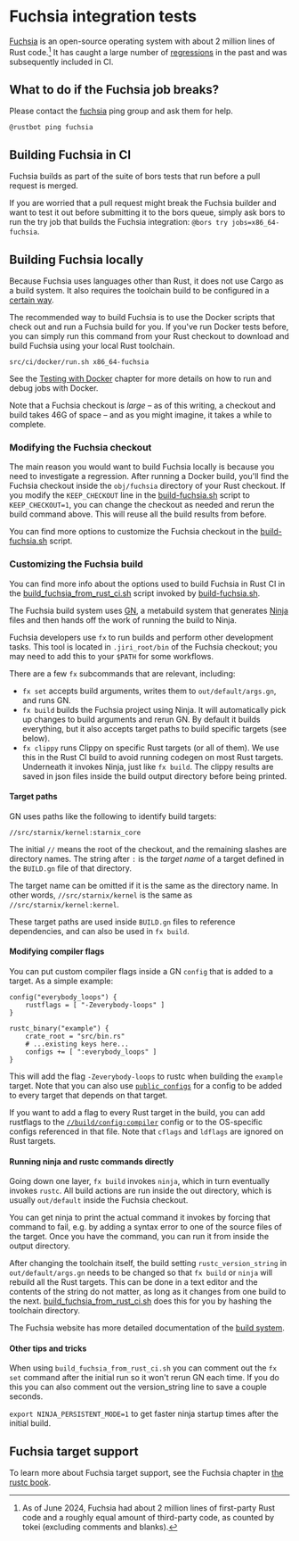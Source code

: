 # Fuchsia integration tests

[Fuchsia](https://fuchsia.dev) is an open-source operating system with about 2
million lines of Rust code.[^loc] It has caught a large number of [regressions]
in the past and was subsequently included in CI.

## What to do if the Fuchsia job breaks?

Please contact the [fuchsia][fuchsia-ping] ping group and ask them for help.

```text
@rustbot ping fuchsia
```

## Building Fuchsia in CI

Fuchsia builds as part of the suite of bors tests that run before a pull request
is merged.

If you are worried that a pull request might break the Fuchsia builder and want
to test it out before submitting it to the bors queue, simply ask bors to run
the try job that builds the Fuchsia integration: `@bors try jobs=x86_64-fuchsia`.

## Building Fuchsia locally

Because Fuchsia uses languages other than Rust, it does not use Cargo as a build
system. It also requires the toolchain build to be configured in a [certain
way][build-toolchain].

The recommended way to build Fuchsia is to use the Docker scripts that check out
and run a Fuchsia build for you. If you've run Docker tests before, you can
simply run this command from your Rust checkout to download and build Fuchsia
using your local Rust toolchain.

```
src/ci/docker/run.sh x86_64-fuchsia
```

See the [Testing with Docker](../docker.md) chapter for more details on how to run
and debug jobs with Docker.

Note that a Fuchsia checkout is *large* – as of this writing, a checkout and
build takes 46G of space – and as you might imagine, it takes a while to
complete.

### Modifying the Fuchsia checkout

The main reason you would want to build Fuchsia locally is because you need to
investigate a regression. After running a Docker build, you'll find the Fuchsia
checkout inside the `obj/fuchsia` directory of your Rust checkout.  If you
modify the `KEEP_CHECKOUT` line in the [build-fuchsia.sh] script to
`KEEP_CHECKOUT=1`, you can change the checkout as needed and rerun the build
command above. This will reuse all the build results from before.

You can find more options to customize the Fuchsia checkout in the
[build-fuchsia.sh] script.

### Customizing the Fuchsia build

You can find more info about the options used to build Fuchsia in Rust CI in the
[build_fuchsia_from_rust_ci.sh] script invoked by [build-fuchsia.sh].

The Fuchsia build system uses [GN], a metabuild system that generates [Ninja]
files and then hands off the work of running the build to Ninja.

Fuchsia developers use `fx` to run builds and perform other development tasks.
This tool is located in `.jiri_root/bin` of the Fuchsia checkout; you may need
to add this to your `$PATH` for some workflows.

There are a few `fx` subcommands that are relevant, including:

- `fx set` accepts build arguments, writes them to `out/default/args.gn`, and
  runs GN.
- `fx build` builds the Fuchsia project using Ninja. It will automatically pick
  up changes to build arguments and rerun GN. By default it builds everything,
  but it also accepts target paths to build specific targets (see below).
- `fx clippy` runs Clippy on specific Rust targets (or all of them). We use this
  in the Rust CI build to avoid running codegen on most Rust targets. Underneath
  it invokes Ninja, just like `fx build`. The clippy results are saved in json
  files inside the build output directory before being printed.

#### Target paths

GN uses paths like the following to identify build targets:

```
//src/starnix/kernel:starnix_core
```

The initial `//` means the root of the checkout, and the remaining slashes are
directory names. The string after `:` is the _target name_ of a target defined
in the `BUILD.gn` file of that directory.

The target name can be omitted if it is the same as the directory name. In other
words, `//src/starnix/kernel` is the same as `//src/starnix/kernel:kernel`.

These target paths are used inside `BUILD.gn` files to reference dependencies,
and can also be used in `fx build`.

#### Modifying compiler flags

You can put custom compiler flags inside a GN `config` that is added to a
target. As a simple example:

```
config("everybody_loops") {
    rustflags = [ "-Zeverybody-loops" ]
}

rustc_binary("example") {
    crate_root = "src/bin.rs"
    # ...existing keys here...
    configs += [ ":everybody_loops" ]
}
```

This will add the flag `-Zeverybody-loops` to rustc when building the `example`
target. Note that you can also use [`public_configs`] for a config to be added
to every target that depends on that target.

If you want to add a flag to every Rust target in the build, you can add
rustflags to the [`//build/config:compiler`] config or to the OS-specific
configs referenced in that file. Note that `cflags` and `ldflags` are ignored on
Rust targets.

#### Running ninja and rustc commands directly

Going down one layer, `fx build` invokes `ninja`, which in turn eventually
invokes `rustc`. All build actions are run inside the out directory, which is
usually `out/default` inside the Fuchsia checkout.

You can get ninja to print the actual command it invokes by forcing that command
to fail, e.g. by adding a syntax error to one of the source files of the target.
Once you have the command, you can run it from inside the output directory.

After changing the toolchain itself, the build setting `rustc_version_string` in
`out/default/args.gn` needs to be changed so that `fx build` or `ninja` will
rebuild all the Rust targets. This can be done in a text editor and the contents
of the string do not matter, as long as it changes from one build to the next.
[build_fuchsia_from_rust_ci.sh] does this for you by hashing the toolchain
directory.

The Fuchsia website has more detailed documentation of the [build system].

#### Other tips and tricks

When using `build_fuchsia_from_rust_ci.sh` you can comment out the `fx set`
command after the initial run so it won't rerun GN each time. If you do this you
can also comment out the version_string line to save a couple seconds.

`export NINJA_PERSISTENT_MODE=1` to get faster ninja startup times after the
initial build.

## Fuchsia target support

To learn more about Fuchsia target support, see the Fuchsia chapter in [the
rustc book][platform-support].

[regressions]: https://gist.github.com/tmandry/7103eba4bd6a6fb0c439b5a90ae355fa
[build-toolchain]: https://fuchsia.dev/fuchsia-src/development/build/rust_toolchain
[build-fuchsia.sh]: https://github.com/rust-lang/rust/blob/221e2741c39515a5de6da42d8c76ee1e132c2c74/src/ci/docker/host-x86_64/x86_64-fuchsia/build-fuchsia.sh
[build_fuchsia_from_rust_ci.sh]: https://cs.opensource.google/fuchsia/fuchsia/+/main:scripts/rust/build_fuchsia_from_rust_ci.sh?q=build_fuchsia_from_rust_ci&ss=fuchsia
[platform-support]: https://doc.rust-lang.org/nightly/rustc/platform-support/fuchsia.html
[GN]: https://gn.googlesource.com/gn/+/main#gn
[Ninja]: https://ninja-build.org/
[`public_configs`]: https://gn.googlesource.com/gn/+/main/docs/reference.md#var_public_configs
[`//build/config:compiler`]: https://cs.opensource.google/fuchsia/fuchsia/+/main:build/config/BUILD.gn;l=121;drc=c26c473bef93b33117ae417893118907a026fec7
[build system]: https://fuchsia.dev/fuchsia-src/development/build/build_system
[fuchsia-ping]: ../../notification-groups/fuchsia.md

[^loc]: As of June 2024, Fuchsia had about 2 million lines of first-party Rust
code and a roughly equal amount of third-party code, as counted by tokei
(excluding comments and blanks).
